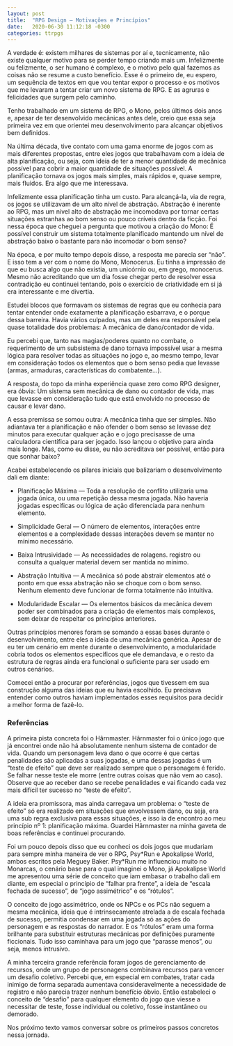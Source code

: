 ```yaml
---
layout: post
title:  "RPG Design — Motivações e Princípios"
date:   2020-06-30 11:12:18 -0300
categories: ttrpgs
---
```


A verdade é: existem milhares de sistemas por aí e, tecnicamente, não existe qualquer motivo para se perder tempo criando mais um. Infelizmente ou felizmente, o ser humano é complexo, e o motivo pelo qual fazemos as coisas não se resume a custo benefício. Esse é o primeiro de, eu espero, um sequência de textos em que vou tentar expor o processo e os motivos que me levaram a tentar criar um novo sistema de RPG. E as agruras e felicidades que surgem pelo caminho.

<!--more-->

Tenho trabalhado em um sistema de RPG, o Mono, pelos últimos dois anos e, apesar de ter desenvolvido mecânicas antes dele, creio que essa seja primeira vez em que orientei meu desenvolvimento para alcançar objetivos bem definidos.

Na última década, tive contato com uma gama enorme de jogos com as mais diferentes propostas, entre eles jogos que trabalhavam com a ideia de alta planificação, ou seja, com ideia de ter a menor quantidade de mecânica possível para cobrir a maior quantidade de situações possível. A planificação tornava os jogos mais simples, mais rápidos e, quase sempre, mais fluidos. Era algo que me interessava.

Infelizmente essa planificação tinha um custo. Para alcançá-la, via de regra, os jogos se utilizavam de um alto nível de abstração. Abstração é inerente ao RPG, mas um nível alto de abstração me incomodava por tornar certas situações estranhas ao bom senso ou pouco críveis dentro da ficção. Foi nessa época que cheguei a pergunta que motivou a criação do Mono: É possível construir um sistema totalmente planificado mantendo um nível de abstração baixo o bastante para não incomodar o bom senso?

Na época, e por muito tempo depois disso, a resposta me parecia ser “não”. E isso tem a ver com o nome do Mono, Monocerus. Eu tinha a impressão de que eu busca algo que não existia, um unicórnio ou, em grego, monocerus. Mesmo não acreditando que um dia fosse chegar perto de resolver essa contradição eu continuei tentando, pois o exercício de criatividade em si já era interessante e me divertia.

Estudei blocos que formavam os sistemas de regras que eu conhecia para tentar entender onde exatamente a planificação esbarrava, e o porque dessa barreira. Havia vários culpados, mas um deles era responsável pela quase totalidade dos problemas: A mecânica de dano/contador de vida.

Eu percebi que, tanto nas magias/poderes quanto no combate, o requerimento de um subsistema de dano tornava impossível usar a mesma lógica para resolver todas as situações no jogo e, ao mesmo tempo, levar em consideração todos os elementos que o bom senso pedia que levasse (armas, armaduras, características do combatente…).

A resposta, do topo da minha experiência quase zero como RPG designer, era óbvia: Um sistema sem mecânica de dano ou contador de vida, mas que levasse em consideração tudo que está envolvido no processo de causar e levar dano.

A essa premissa se somou outra: A mecânica tinha que ser simples. Não adiantava ter a planificação e não ofender o bom senso se levasse dez minutos para executar qualquer ação e o jogo precisasse de uma calculadora científica para ser jogado. Isso lançou o objetivo para ainda mais longe. Mas, como eu disse, eu não acreditava ser possível, então para que sonhar baixo?

Acabei estabelecendo os pilares iniciais que balizariam o desenvolvimento dali em diante:

* Planificação Máxima — Toda a resolução de conflito utilizaria uma jogada única, ou uma repetição dessa mesma jogada. Não haveria jogadas específicas ou lógica de ação diferenciada para nenhum elemento.

* Simplicidade Geral — O número de elementos, interações entre elementos e a complexidade dessas interações devem se manter no mínimo necessário.
* Baixa Intrusividade — As necessidades de rolagens. registro ou consulta a qualquer material devem ser mantida no mínimo.

* Abstração Intuitiva — A mecânica só pode abstrair elementos até o ponto em que essa abstração não se choque com o bom senso. Nenhum elemento deve funcionar de forma totalmente não intuitiva.

* Modularidade Escalar — Os elementos básicos da mecânica devem poder ser combinados para a criação de elementos mais complexos, sem deixar de respeitar os princípios anteriores.

Outras princípios menores foram se somando a essas bases durante o desenvolvimento, entre eles a ideia de uma mecânica genérica. Apesar de eu ter um cenário em mente durante o desenvolvimento, a modularidade cobria todos os elementos específicos que ele demandava, e o resto da estrutura de regras ainda era funcional o suficiente para ser usado em outros cenários.

Comecei então a procurar por referências, jogos que tivessem em sua construção alguma das ideias que eu havia escolhido. Eu precisava entender como outros haviam implementados esses requisitos para decidir a melhor forma de fazê-lo.

### Referências

A primeira pista concreta foi o Hârnmaster. Hârnmaster foi o único jogo que já encontrei onde não há absolutamente nenhum sistema de contador de vida. Quando um personagem leva dano o que ocorre é que certas penalidades são aplicadas a suas jogadas, e uma dessas jogadas é um “teste de efeito” que deve ser realizado sempre que o personagem é ferido. Se falhar nesse teste ele morre (entre outras coisas que não vem ao caso). Observe que ao receber dano se recebe penalidades e vai ficando cada vez mais difícil ter sucesso no “teste de efeito”.

A ideia era promissora, mas ainda carregava um problema: o “teste de efeito” só era realizado em situações que envolvessem dano, ou seja, era uma sub regra exclusiva para essas situações, e isso ia de encontro ao meu princípio nº 1: planificação máxima. Guardei Hârnmaster na minha gaveta de boas referências e continuei procurando.

Foi um pouco depois disso que eu conheci os dois jogos que mudariam para sempre minha maneira de ver o RPG, Psy\*Run e Apokalipse World, ambos escritos pela Meguey Baker. Psy*Run me influenciou muito no Monarcas, o cenário base para o qual imaginei o Mono, já Apokalipse World me apresentou uma série de conceito que iam embasar o trabalho dali em diante, em especial o princípio de “falhar pra frente”, a ideia de “escala fechada de sucesso”, de “jogo assimétrico” e os “rótulos”.

O conceito de jogo assimétrico, onde os NPCs e os PCs não seguem a mesma mecânica, ideia que é intrinsecamente atrelada a de escala fechada de sucesso, permitia condensar em uma jogada só as ações do personagem e as respostas do narrador. E os “rótulos” eram uma forma brilhante para substituir estruturas mecânicas por definições puramente ficcionais. Tudo isso caminhava para um jogo que “parasse menos”, ou seja, menos intrusivo.

A minha terceira grande referência foram jogos de gerenciamento de recursos, onde um grupo de personagens combinava recursos para vencer um desafio coletivo. Percebi que, em especial em combates, tratar cada inimigo de forma separada aumentava consideravelmente a necessidade de registro e não parecia trazer nenhum benefício óbvio. Então estabeleci o conceito de “desafio” para qualquer elemento do jogo que viesse a necessitar de teste, fosse individual ou coletivo, fosse instantâneo ou demorado.

Nos próximo texto vamos conversar sobre os primeiros passos concretos nessa jornada.